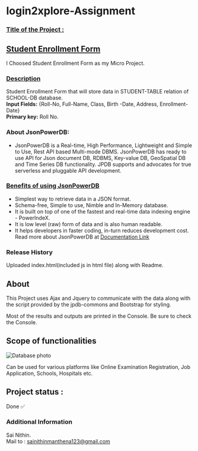 # login2xplore-Assignment
### [Title of the Project : ](#title-of-the-project)

## **[Student Enrollment Form](#student-enrollment-form)**   

I Choosed Student Enrollment Form as my Micro Project.  
### [Description](#description) 
Student Enrollment Form that will store data in STUDENT-TABLE relation of SCHOOL-DB database.  
**Input Fields:** {Roll-No, Full-Name, Class, Birth -Date, Address, Enrollment-Date}  
**Primary key:** Roll No.

### About JsonPowerDB:

- JsonPowerDB is a Real-time, High Performance, Lightweight and Simple to Use, Rest API based Multi-mode DBMS. JsonPowerDB has ready to use API for Json document DB, RDBMS, Key-value DB, GeoSpatial DB and Time Series DB functionality. JPDB supports and advocates for true serverless and pluggable API development.


### [Benefits of using JsonPowerDB](#benefits-of-using-jsonpowerdb)

- Simplest way to retrieve data in a JSON format.
- Schema-free, Simple to use, Nimble and In-Memory database.
- It is built on top of one of the fastest and real-time data indexing engine - PowerIndeX.
- It is low level (raw) form of data and is also human readable.
- It helps developers in faster coding, in-turn reduces development cost.    
Read more about JsonPowerDB at [Documentation Link](http://login2explore.com/jpdb/docs.html)


### Release History

Uploaded index.html(included js in html file) along with Readme.


## About

This Project uses Ajax and Jquery to communicate with the data along with the script provided by the jpdb-commons and Bootstrap for styling.  

Most of the results and outputs are printed in the Console. Be sure to check the Console.

## Scope of functionalities
![Database photo](https://github.com/Sainithin2002/login2xplore-Assignment/assets/126647522/7f6c9b56-f9a9-4626-9e1b-123d858afa25)

Can be used for various platforms like Online Examination Registration, Job Application, Schools, Hospitals etc.

## Project status : 
Done ✅

### Additional Information
Sai Nithin.  
Mail to : sainithinmanthena123@gmail.com
